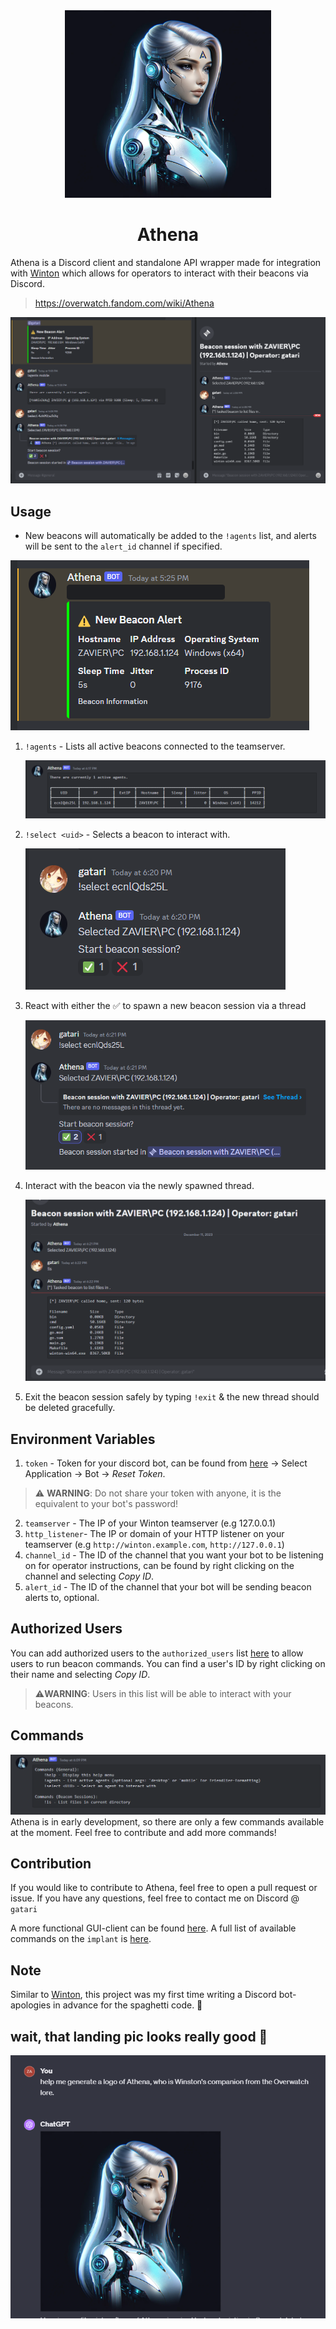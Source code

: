 <div align="center">

<img src="./assets/athena.png" alt="athena" width="330" height="300">

<h1>Athena</h1>

</div>

Athena is a Discord client and standalone API wrapper made for integration with [Winton](https://github.com/gatariee/Winton) which allows for operators to interact with their beacons via Discord.
> https://overwatch.fandom.com/wiki/Athena

![1](./assets/1.png)


## Usage

* New beacons will automatically be added to the `!agents` list, and alerts will be sent to the `alert_id` channel if specified.

![4](./assets/4.png)

1. `!agents` - Lists all active beacons connected to the teamserver.

    ![3](./assets/3.png)
2. `!select <uid>` - Selects a beacon to interact with.

    ![5](./assets/5.png)
3. React with either the ✅ to spawn a new beacon session via a thread

    ![6](./assets/6.png)
4. Interact with the beacon via the newly spawned thread.

    ![7](./assets/7.png)

5. Exit the beacon session safely by typing `!exit` & the new thread should be deleted gracefully.

## Environment Variables
1. `token` - Token for your discord bot, can be found from [here](https://discord.com/developers/applications) -> Select Application -> Bot -> *Reset Token*. 
> ⚠️ **WARNING**: Do not share your token with anyone, it is the equivalent to your bot's password!
2. `teamserver` - The IP of your Winton teamserver (e.g 127.0.0.1)
3. `http_listener`- The IP or domain of your HTTP listener on your teamserver (e.g `http://winton.example.com`, `http://127.0.0.1`)
4. `channel_id` - The ID of the channel that you want your bot to be listening on for operator instructions, can be found by right clicking on the channel and selecting *Copy ID*.
5. `alert_id` - The ID of the channel that your bot will be sending beacon alerts to, optional.

## Authorized Users
You can add authorized users to the `authorized_users` list [here](./main.py#L25) to allow users to run beacon commands. You can find a user's ID by right clicking on their name and selecting *Copy ID*.
> ⚠️**WARNING**: Users in this list will be able to interact with your beacons.

## Commands
![2](./assets/2.png)
Athena is in early development, so there are only a few commands available at the moment. Feel free to contribute and add more commands!

## Contribution
If you would like to contribute to Athena, feel free to open a pull request or issue. If you have any questions, feel free to contact me on Discord @ `gatari`

A more functional GUI-client can be found [here](https://github.com/gatariee/Winton/tree/main/client). A full list of available commands on the `implant` is [here](https://github.com/gatariee/Winton/blob/main/implant/cmd/winton.go).

## Note
Similar to [Winton](https://github.com/gatariee/Winton), this project was my first time writing a Discord bot- apologies in advance for the spaghetti code. 🙏

## wait, that landing pic looks really good 👀
![athena2](./assets/athena2.png)